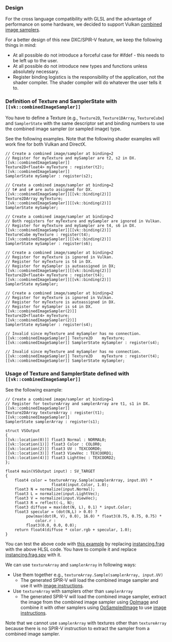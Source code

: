 ### Design
For the cross language compatibility with GLSL and the advantage of performance on some hardware, we decided to support Vulkan [combined image samplers](https://www.khronos.org/registry/vulkan/specs/1.2/html/chap14.html#descriptorsets-combinedimagesampler).

For a better design of this new DXC/SPIR-V feature, we keep the following things in mind:

* At all possible do not introduce a forceful case for #ifdef - this needs to be left up to the user.
* At all possible do not introduce new types and functions unless absolutely necessary.
* Register binding logistics is the responsibility of the application, not the shader compiler. The shader compiler will do whatever the user tells it to.

### Definition of Texture and SamplerState with `[[vk::combinedImageSampler]]`
You have to define a Texture (e.g., `Texture2D`, `Texture1DArray`, `TextureCube`) and `SamplerState` with the same descriptor set and binding numbers to use the combined image sampler (or sampled image) type.

See the following examples. Note that the following shader examples will work fine for both Vulkan and DirectX.
```
// Create a combined image/sampler at binding=2
// Register for myTexture and mySampler are t2, s2 in DX.
[[vk::combinedImageSampler]]
Texture2D<float4> myTexture : register(t2);
[[vk::combinedImageSampler]]
SamplerState mySampler : register(s2);

// Create a combined image/sampler at binding=2
// t# and s# are auto assigned for DX. 
[[vk::combinedImageSampler]][[vk::binding(2)]]
Texture2DArray myTexture;
[[vk::combinedImageSampler]][[vk::binding(2)]]
SamplerState mySampler;

// Create a combined image/sampler at binding=2
// Both registers for myTexture and mySampler are ignored in Vulkan.
// Register for myTexture and mySampler are t4, s6 in DX.
[[vk::combinedImageSampler]][[vk::binding(2)]]
TextureCube myTexture : register(t4);
[[vk::combinedImageSampler]][[vk::binding(2)]]
SamplerState mySampler : register(s6);

// Create a combined image/sampler at binding=2
// Register for myTexture is ignored in Vulkan.
// Register for myTexture is t4 in DX. 
// Register for mySampler is autoassigned in DX;
[[vk::combinedImageSampler]][[vk::binding(2)]]
Texture2D<float4> myTexture : register(t4);
[[vk::combinedImageSampler]][[vk::binding(2)]]
SamplerState mySampler;

// Create a combined image/sampler at binding=2
// Register for myTexture is ignored in Vulkan.
// Register for myTexture is autoassigned in DX.
// Register for mySampler is s4 in DX.
[[vk::combinedImageSampler(2)]]
Texture2D<float4> myTexture;
[[vk::combinedImageSampler(2)]]
SamplerState mySampler : register(s4);

// Invalid since myTexture and mySampler has no connection.
[[vk::combinedImageSampler]] Texture2D    myTexture;
[[vk::combinedImageSampler]] SamplerState mySampler : register(s4);

// Invalid since myTexture and mySampler has no connection.
[[vk::combinedImageSampler]] Texture2D    myTexture : register(t4);
[[vk::combinedImageSampler]] SamplerState mySampler;
```

### Usage of Texture and SamplerState defined with `[[vk::combinedImageSampler]]`
See the following example:
```
// Create a combined image/sampler at binding=1
// Register for textureArray and samplerArray are t1, s1 in DX.
[[vk::combinedImageSampler]]
Texture2DArray textureArray : register(t1);
[[vk::combinedImageSampler]]
SamplerState samplerArray : register(s1);

struct VSOutput
{
[[vk::location(0)]] float3 Normal : NORMAL0;
[[vk::location(1)]] float3 Color : COLOR0;
[[vk::location(2)]] float3 UV : TEXCOORD0;
[[vk::location(3)]] float3 ViewVec : TEXCOORD1;
[[vk::location(4)]] float3 LightVec : TEXCOORD2;
};

float4 main(VSOutput input) : SV_TARGET
{
	float4 color = textureArray.Sample(samplerArray, input.UV) *
                    float4(input.Color, 1.0);
	float3 N = normalize(input.Normal);
	float3 L = normalize(input.LightVec);
	float3 V = normalize(input.ViewVec);
	float3 R = reflect(-L, N);
	float3 diffuse = max(dot(N, L), 0.1) * input.Color;
	float3 specular = (dot(N,L) > 0.0) ?
         pow(max(dot(R, V), 0.0), 16.0) * float3(0.75, 0.75, 0.75) *
             color.r :
         float3(0.0, 0.0, 0.0);
	return float4(diffuse * color.rgb + specular, 1.0);
}
```

You can test the above code with [this example](https://github.com/SaschaWillems/Vulkan/tree/master/examples/instancing) by replacing [instancing.frag](https://github.com/SaschaWillems/Vulkan/blob/master/data/shaders/hlsl/instancing/instancing.frag) with the above HLSL code. You have to compile it and replace [instancing.frag.spv](https://github.com/SaschaWillems/Vulkan/blob/master/data/shaders/hlsl/instancing/instancing.frag.spv) with it.

We can use `textureArray` and `samplerArray` in following ways:
* Use them together e.g., `textureArray.Sample(samplerArray, input.UV)`
  * The generated SPIR-V will load the combined image sampler and use it with [image instructions](https://www.khronos.org/registry/SPIR-V/specs/unified1/SPIRV.html#_a_id_image_a_image_instructions).
* Use `textureArray` with samplers other than `samplerArray`
  * The generated SPIR-V will load the combined image sampler, extract the image from the combined image sampler using [OpImage](https://www.khronos.org/registry/SPIR-V/specs/unified1/SPIRV.html#OpImage) and combine it with other samplers using [OpSampledImage](https://www.khronos.org/registry/SPIR-V/specs/unified1/SPIRV.html#OpSampledImage) to use [image instructions](https://www.khronos.org/registry/SPIR-V/specs/unified1/SPIRV.html#_a_id_image_a_image_instructions).

Note that we cannot use `samplerArray` with textures other than `textureArray` because there is no SPIR-V instruction to extract the sampler from a combined image sampler.